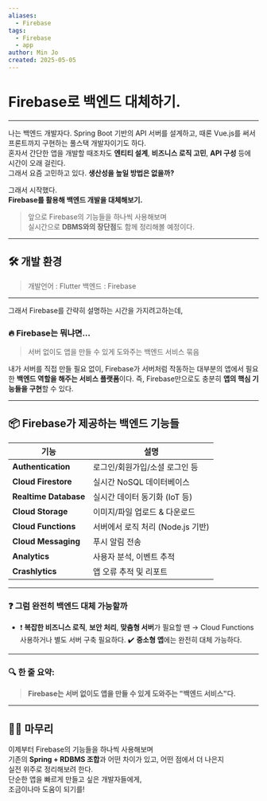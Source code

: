 ```yaml
---
aliases:
  - Firebase
tags:
  - Firebase
  - app
author: Min Jo
created: 2025-05-05
---
```



# Firebase로 백엔드 대체하기.

---

나는 백엔드 개발자다. Spring Boot 기반의 API 서버를 설계하고, 때론 Vue.js를 써서 프론트까지 구현하는 풀스택 개발자이기도 하다.  
혼자서 간단한 앱을 개발할 때조차도 **엔티티 설계**, **비즈니스 로직 고민**, **API 구성** 등에 시간이 오래 걸린다.  
그래서 요즘 고민하고 있다. **생산성을 높일 방법은 없을까?**

그래서 시작했다.  
**Firebase를 활용해 백엔드 개발을 대체해보기.**

> 앞으로 Firebase의 기능들을 하나씩 사용해보며  
> 실시간으로 **DBMS와의 장단점**도 함께 정리해볼 예정이다.

---
## 🛠️ 개발 환경

> 개발언어 : Flutter 
> 백엔드 : Firebase 

---

그래서 Firebase를 간략히 설명하는 시간을 가지려고하는데, 

### 🔥 Firebase는 뭐냐면...

> 서버 없이도 앱을 만들 수 있게 도와주는 백엔드 서비스 묶음 

내가 서버를 직접 만들 필요 없이, Firebase가 서버처럼 작동하는
대부분의 앱에서 필요한 **백엔드 역할을 해주는 서비스 플랫폼**이다.
즉, Firebase만으로도 충분히 **앱의 핵심 기능들을 구현**할 수 있다.

---

## 📦 Firebase가 제공하는 백엔드 기능들

|기능|설명|
|---|---|
|**Authentication**|로그인/회원가입/소셜 로그인 등|
|**Cloud Firestore**|실시간 NoSQL 데이터베이스|
|**Realtime Database**|실시간 데이터 동기화 (IoT 등)|
|**Cloud Storage**|이미지/파일 업로드 & 다운로드|
|**Cloud Functions**|서버에서 로직 처리 (Node.js 기반)|
|**Cloud Messaging**|푸시 알림 전송|
|**Analytics**|사용자 분석, 이벤트 추적|
|**Crashlytics**|앱 오류 추적 및 리포트|

---

### ❓ 그럼 완전히 백엔드 대체 가능할까 

- ❗ **복잡한 비즈니스 로직**, **보안 처리**, **맞춤형 서버**가 필요할 땐 → Cloud Functions 사용하거나 별도 서버 구축 필요하다.
✔️ **중소형 앱**에는 완전히 대체 가능하다.

---
### 🔍 한 줄 요약:

> **Firebase는 서버 없이도 앱을 만들 수 있게 도와주는 "백엔드 서비스"다.**

---

##  🧑‍💻 마무리

이제부터 Firebase의 기능들을 하나씩 사용해보며  
기존의 **Spring + RDBMS 조합**과 어떤 차이가 있고, 어떤 점에서 더 나은지  
실전 위주로 정리해보려 한다.  
단순한 앱을 빠르게 만들고 싶은 개발자들에게,  
조금이나마 도움이 되기를!
